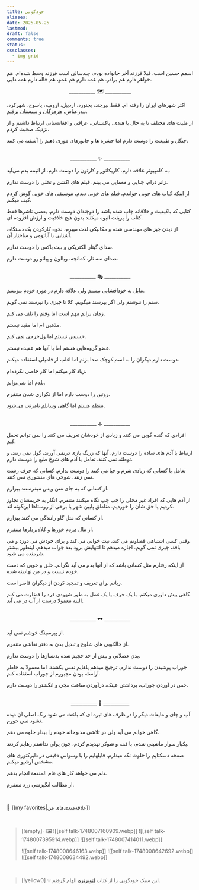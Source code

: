 ```yaml
---
title: خودگویی
aliases: 
date: 2025-05-25
lastmod: 
draft: false
comments: true
status: 
cssclasses:
  - img-grid
---
```



اسمم حسین است. قبلا فرزند آخر خانواده بودم، چندسالی است فرزند وسط شده‌ام. هم خواهر دارم هم برادر. هم عمه دارم هم عمو، هم خاله دارم همه دایی.


<center>___________  🗺️  ___________</center>

اکثر شهرهای ایران را رفته ام. فقط بیرجند، بجنورد، اردبیل، ارومیه، یاسوج، شهرکرد، بندرعباس، هرمزگان و سیستان نرفتم.

از ملیت های مختلف تا به حال با هندی، پاکستانی، عراقی و افغانستانی ارتباط داشتم و از نزدیک صحبت کردم.

جنگل و طبیعت را دوست دارم اما حشره ها و جانورهای موزی ذهنم را آشفته می کنند.

<br> 

<center>___________  ✨  ___________</center>

به کامپیوتر علاقه دارم. کاریکاتور و کارتون را دوست دارم. از انیمه بدم می‌آید.

ژانر درام، جنایی و معمایی می بینم. فیلم های اکشن و تخلی را دوست ندارم.

از اینکه کتاب های خوبی خواندم، فیلم های خوبی دیدم، موسیقی های خوبی گوش کردم کیف میکنم.

کتابی که باکیفیت و خلاقانه چاپ شده باشد را دوچندان دوست دارم. بعضی ناشرها فقط کتاب را پرینت انبوه میکنند بدون هیچ خلاقیت و ارزش افزوده ای.

از دیدن چیز های مهندسی شده و مکانیکی لذت میبرم، نحوه کارکردن یک دستگاه، آشنایی با آناتومی و ساختار آن.

صدای گیتار الکتریکی و بیت باکس را دوست ندارم.

صدای سه تار، کمانچه، ویالون و پیانو رو دوست دارم.

<br> 

<center>___________  🎭  ___________</center>

مایل به خودافشایی نیستم ولی علاقه دارم در مورد خودم بنویسم.

سنم را ننوشتم ولی اگر بپرسند میگویم. کلا تا چیزی را نپرسند نمی گویم.

زمان برایم مهم است اما وقتم را تلف می کنم.

مذهبی ام اما مقید نیستم.

خسیس نیستم اما ول‌خرجی نمی کنم.

عضو گروه‌هایی هستم اما با آنها هم عقیده نیستم.

دوست دارم دیگران را به اسم کوچک صدا بزنم اما اغلب از فامیلی استفاده میکنم.

زیاد کار میکنم اما کار خاصی نکرده‌ام.

بلدم اما نمی‌توانم.

روتین را دوست دارم اما از تکراری شدن متنفرم.

منظم هستم اما گاهی وسایلم نامرتب می‌شود.

<br> 

<center>___________  ⚓  ___________</center>

افرادی که گنده گویی می کنند و زیادی از خودشان تعریف می کنند را نمی توانم تحمل کنم. 

ارتباط با آدم های ساده را دوست دارم، آنها که زرنگ بازی درنمی آورند، گول نمی زنند، و توطئه نمی کنند. تعامل با آدم های شوخ طبع را دوست دارم.

تعامل با کسانی که زیادی شرم و حیا می کنند را دوست ندارم. کسانی که حرف زشت نمی زنند. شوخی های منشوری نمی کنند.

از کسانی که به جای متن ویس میفرستند بیزارم.

از آدم هایی که افراد غیر محلی را چپ چپ نگاه میکنند متنفرم. انگار به حریمشان تجاوز کردیم یا حق شان را خوردیم. مناطق پایین شهر یا برخی از روستاها این‌گونه اند.

از کسانی که مثل گاو رانندگی می کنند بیزارم.

از مال مردم خورها و کلاه‌بردارها متنفرم.

وقتی کسی اشتباهی قضاوتم می کند، نیت خوانی می کند و برای خودش می دوزد و می بافد، چیزی نمی گویم. اجازه میدهم تا انتهایش برود بعد جواب میدهم. اینطور بیشتر شرمنده می شود.

از اینکه رفتارم مثل کسانی باشد که از آنها بدم می آید نگرانم. خلق و خویی که دست خودم نیست و در من نهادینه شده.

زبانم برای تعریف و تمجید کردن از دیگران قاصر است. 

گاهی پیش داوری میکنم. با یک حرف یا یک عمل به طور شهودی فرد را قضاوت می کنم البته معمولا درست از آب در می آید.

<br> 

<center>___________  🕶️  ___________</center>

از پیرسینگ خوشم نمی آید.

از خالکوبی های شلوغ و تبدیل بدن به دفتر نقاشی متنفرم.

بدن عضلانی و بیش از حد حجیم شده بدنسازها را دوست ندارم.


جوراب پوشیدن را دوست ندارم. ترجیح میدهم پاهایم نفس بکشند. اما معمولا به خاطر آراسته بودن مجبورم از جوراب استفاده کنم.

حس در آوردن جوراب، برداشتن عینک، درآوردن ساعت مچی و انگشتر را دوست دارم.

<br> 

<center>___________  🗻  ___________</center>

آب و چای و مایعات دیگر را در ظرف های تیره ای که باعث می شود رنگ اصلی آن دیده نشود نمی خورم.

گاهی خوابم می آید ولی در تلاشی مذبوحانه خودم را بیدار جلوه می دهم.

یکبار سوار ماشینی شدم، با قمه و شوکر تهدیدم کردم، چون پولی نداشتم رهایم کردند.

صفحه دسکتاپم را خلوت نگه میدارم. فایلهایم را با وسواس دقیقی در دایرکتوری های مشخص آرشیو میکنم.

دلم می خواهد کار های عام المنفعة انجام بدهم.

از مطالب انگیزشی زرد متنفرم.

<br> 

🌟 [[my favorites|علاقه‌مندی‌های من]]

<br> 

> [!empty]- 🖼️
> ![[self talk-1748007160909.webp]]
> ![[self talk-1748007395914.webp]]
> ![[self talk-1748007414011.webp]]
> 
> 
> ![[self talk-1748008646163.webp]]
> ![[self talk-1748008642692.webp]]
> ![[self talk-1748008634492.webp]]

<br> 

> [!yellow0]
> 💡 این سبک خودگویی را از کتاب [اتوپرتره](https://www.goodreads.com/book/show/36422557) الهام گرفتم.